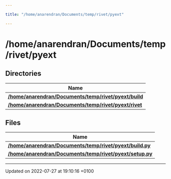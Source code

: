 ```yaml
---

title: "/home/anarendran/Documents/temp/rivet/pyext"

---
```


# /home/anarendran/Documents/temp/rivet/pyext



## Directories

| Name           |
| -------------- |
| **[/home/anarendran/Documents/temp/rivet/pyext/build](http://example.org/files/dir_cced5f3b0f4d08d2b07871238cfa5e43/#dir-/home/anarendran/documents/temp/rivet/pyext/build)**  |
| **[/home/anarendran/Documents/temp/rivet/pyext/rivet](http://example.org/files/dir_e245f3479f69377ab28c4316c470b17c/#dir-/home/anarendran/documents/temp/rivet/pyext/rivet)**  |

## Files

| Name           |
| -------------- |
| **[/home/anarendran/Documents/temp/rivet/pyext/build.py](http://example.org/files/build_8py/#file-build.py)**  |
| **[/home/anarendran/Documents/temp/rivet/pyext/setup.py](http://example.org/files/setup_8py/#file-setup.py)**  |






-------------------------------

Updated on 2022-07-27 at 19:10:16 +0100
